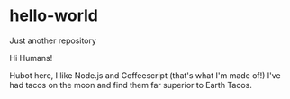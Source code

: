 # hello-world
Just another repository

Hi Humans! 

Hubot here, I like Node.js and Coffeescript (that's what I'm made of!)
I've had tacos on the moon and find them far superior to Earth Tacos.
